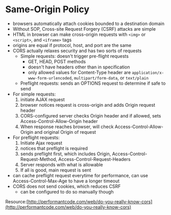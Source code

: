 # Same-Origin Policy

- browsers automatically attach cookies bounded to a destination domain
- Without SOP, Cross-site Request Forgery (CSRF) attacks are simple
- HTML in browser can make cross-origin requests with `<img>` or `<script>`, and `<iframe>` tags
- origins are equal if protocol, host, and port are the same
- CORS actually relaxes security and has two sorts of requests
    * Simple requests: doesn't trigger pre-flight requests
        * GET, HEAD, POST methods
        * doesn't have headers other than in specification
        * only allowed values for Content-Type header are `application/x-www-form-urlencoded`, `multipart/form-data`, or `text/plain`
    * Preflight requests: sends an OPTIONS request to determine if safe to send
- For simple requests:
    1. initiate AJAX request
    2. browser notices request is cross-origin and adds Origin request header
    3. CORS-configured server checks Origin header and if allowed, sets Access-Control-Allow-Origin header
    4. When response reaches browser, will check Access-Control-Allow-Origin and original Origin of request
- For preflight requests:
    1. Initiate Ajax request
    2. notices that preflight is required
    3. sends preflight first, which includes Origin, Access-Control-Request-Method, Access-Control-Request-Headers
    4. Server responds with what is allowable
    5. If all is good, main request is sent
- can cache preflight request everytime for performance, can use Access-Control-Max-Age to have a longer timeout
- CORS does not send cookies, which reduces CSRF
    * can be configured to do so manually though

Resource:[http://performantcode.com/web/do-you-really-know-cors](http://performantcode.com/web/do-you-really-know-cors)